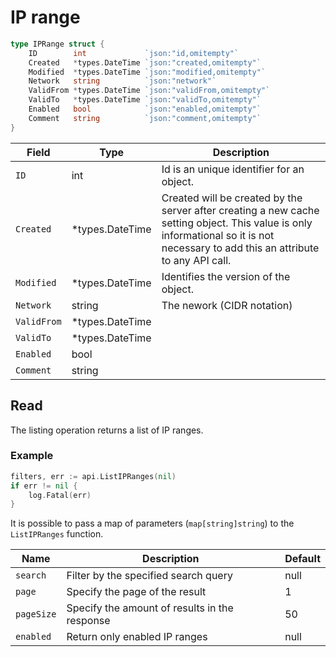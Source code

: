 # IP range

```go
type IPRange struct {
	ID        int             `json:"id,omitempty"`
	Created   *types.DateTime `json:"created,omitempty"`
	Modified  *types.DateTime `json:"modified,omitempty"`
	Network   string          `json:"network"`
	ValidFrom *types.DateTime `json:"validFrom,omitempty"`
	ValidTo   *types.DateTime `json:"validTo,omitempty"`
	Enabled   bool            `json:"enabled,omitempty"`
	Comment   string          `json:"comment,omitempty"`
}
```

| Field | Type | Description |
|---|---|---|
| `ID` | int | Id is an unique identifier for an object. |
| `Created` | *types.DateTime | Created will be created by the server after creating a new cache setting object. This value is only informational so it is not necessary to add this an attribute to any API call. |
| `Modified` | *types.DateTime | Identifies the version of the object. |
| `Network` | string | The nework (CIDR notation) |
| `ValidFrom` | *types.DateTime | |
| `ValidTo` | *types.DateTime | |
| `Enabled` | bool | |
| `Comment` | string | |

## Read
The listing operation returns a list of IP ranges.

### Example
```go
filters, err := api.ListIPRanges(nil)
if err != nil {
    log.Fatal(err)
}
```

It is possible to pass a map of parameters (`map[string]string`) to the `ListIPRanges` function.

| Name | Description | Default |
|---|---|---|
| `search` | Filter by the specified search query | null |
| `page` | Specify the page of the result | 1 |
| `pageSize` | Specify the amount of results in the response | 50 |
| `enabled` | Return only enabled IP ranges | null |